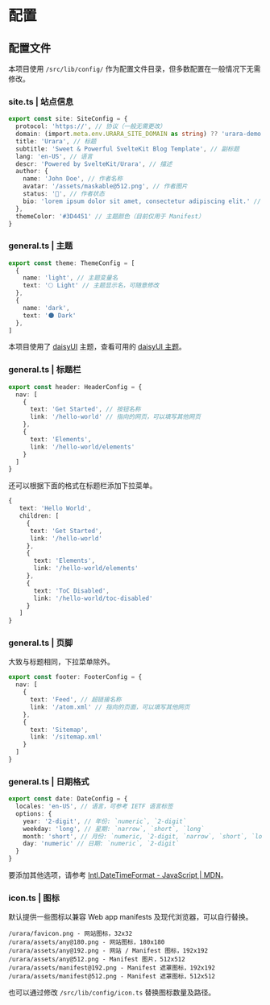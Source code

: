 # 配置

## 配置文件

本项目使用 `/src/lib/config/` 作为配置文件目录，但多数配置在一般情况下无需修改。

### site.ts | 站点信息

```ts
export const site: SiteConfig = {
  protocol: 'https://', // 协议（一般无需更改）
  domain: (import.meta.env.URARA_SITE_DOMAIN as string) ?? 'urara-demo.netlify.app', // 域名
  title: 'Urara', // 标题
  subtitle: 'Sweet & Powerful SvelteKit Blog Template', // 副标题
  lang: 'en-US', // 语言
  descr: 'Powered by SvelteKit/Urara', // 描述
  author: {
    name: 'John Doe', // 作者名称
    avatar: '/assets/maskable@512.png', // 作者图片
    status: '🌸', // 作者状态
    bio: 'lorem ipsum dolor sit amet, consectetur adipiscing elit.' // 作者描述
  },
  themeColor: '#3D4451' // 主题颜色（目前仅用于 Manifest）
}
```

### general.ts | 主题

```ts
export const theme: ThemeConfig = [
  {
    name: 'light', // 主题变量名
    text: '🌕 Light' // 主题显示名，可随意修改
  },
  {
    name: 'dark',
    text: '🌑 Dark'
  },
]
```

本项目使用了 [daisyUI](https://daisyui.com/) 主题，查看可用的 [daisyUI 主题](https://daisyui.com/docs/themes/?lang=zh_cn)。

### general.ts | 标题栏

```ts
export const header: HeaderConfig = {
  nav: [
    {
      text: 'Get Started', // 按钮名称
      link: '/hello-world' // 指向的网页，可以填写其他网页
    },
    {
      text: 'Elements',
      link: '/hello-world/elements'
    }
  ]
}
```

还可以根据下面的格式在标题栏添加下拉菜单。

```ts
{
   text: 'Hello World',
   children: [
     {
      text: 'Get Started',
      link: '/hello-world'
     },
     {
       text: 'Elements',
       link: '/hello-world/elements'
     },
	 {
	   text: 'ToC Disabled',
	   link: '/hello-world/toc-disabled'
	 }
   ]
}
```

### general.ts | 页脚

大致与标题相同，下拉菜单除外。

```ts
export const footer: FooterConfig = {
  nav: [
    {
      text: 'Feed', // 超链接名称
      link: '/atom.xml' // 指向的页面，可以填写其他网页
    },
    {
      text: 'Sitemap',
      link: '/sitemap.xml'
    }
  ]
}
```

### general.ts | 日期格式

```ts
export const date: DateConfig = {
  locales: 'en-US', // 语言，可参考 IETF 语言标签
  options: {
    year: '2-digit', // 年份: `numeric`, `2-digit`
    weekday: 'long', // 星期: `narrow`, `short`, `long`
    month: 'short', // 月份: `numeric, `2-digit, `narrow`, `short`, `long`
    day: 'numeric' // 日期: `numeric`, `2-digit`
  }
}
```

要添加其他选项，请参考 [Intl.DateTimeFormat - JavaScript | MDN](https://developer.mozilla.org/zh-CN/docs/Web/JavaScript/Reference/Global_Objects/Intl/DateTimeFormat)。


### icon.ts | 图标

默认提供一些图标以兼容 Web app manifests 及现代浏览器，可以自行替换。

```text
/urara/favicon.png - 网站图标，32x32
/urara/assets/any@180.png - 网站图标，180x180
/urara/assets/any@192.png - 网站 / Manifest 图标，192x192
/urara/assets/any@512.png - Manifest 图片，512x512
/urara/assets/manifest@192.png - Manifest 遮罩图标，192x192
/urara/assets/manifest@512.png - Manifest 遮罩图标，512x512
```

也可以通过修改 `/src/lib/config/icon.ts` 替换图标数量及路径。